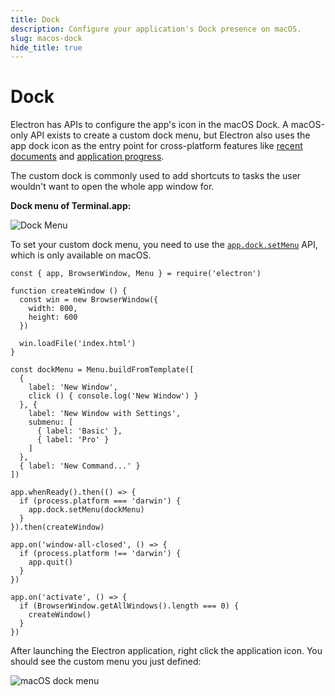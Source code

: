 ```yaml
---
title: Dock
description: Configure your application's Dock presence on macOS.
slug: macos-dock
hide_title: true
---
```


# Dock

Electron has APIs to configure the app's icon in the macOS Dock. A macOS-only
API exists to create a custom dock menu, but Electron also uses the app dock
icon as the entry point for cross-platform features like
[recent documents][recent-documents] and [application progress][progress-bar].

The custom dock is commonly used to add shortcuts to tasks the user wouldn't
want to open the whole app window for.

**Dock menu of Terminal.app:**

![Dock Menu][dock-menu-image]

To set your custom dock menu, you need to use the
[`app.dock.setMenu`](../api/dock.md#docksetmenumenu-macos) API,
which is only available on macOS.

```fiddle docs/fiddles/features/macos-dock-menu
const { app, BrowserWindow, Menu } = require('electron')

function createWindow () {
  const win = new BrowserWindow({
    width: 800,
    height: 600
  })

  win.loadFile('index.html')
}

const dockMenu = Menu.buildFromTemplate([
  {
    label: 'New Window',
    click () { console.log('New Window') }
  }, {
    label: 'New Window with Settings',
    submenu: [
      { label: 'Basic' },
      { label: 'Pro' }
    ]
  },
  { label: 'New Command...' }
])

app.whenReady().then(() => {
  if (process.platform === 'darwin') {
    app.dock.setMenu(dockMenu)
  }
}).then(createWindow)

app.on('window-all-closed', () => {
  if (process.platform !== 'darwin') {
    app.quit()
  }
})

app.on('activate', () => {
  if (BrowserWindow.getAllWindows().length === 0) {
    createWindow()
  }
})
```

After launching the Electron application, right click the application icon.
You should see the custom menu you just defined:

![macOS dock menu](../images/macos-dock-menu.png)

[dock-menu-image]: https://cloud.githubusercontent.com/assets/639601/5069962/6032658a-6e9c-11e4-9953-aa84006bdfff.png
[recent-documents]: ./recent-documents.md
[progress-bar]: ./progress-bar.md
